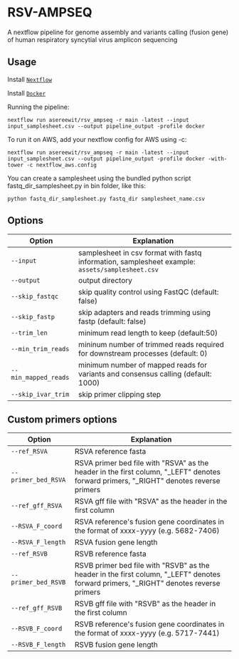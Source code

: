 # RSV-AMPSEQ
A nextflow pipeline for genome assembly and variants calling (fusion gene) of human respiratory syncytial virus amplicon sequencing

## Usage
Install [`Nextflow`](https://www.nextflow.io/docs/latest/getstarted.html#installation)

Install [`Docker`](https://docs.docker.com/engine/installation/)

Running the pipeline:

```
nextflow run asereewit/rsv_ampseq -r main -latest --input input_samplesheet.csv --output pipeline_output -profile docker
```

To run it on AWS, add your nextflow config for AWS using -c:

```
nextflow run asereewit/rsv_ampseq -r main -latest --input input_samplesheet.csv --output pipeline_output -profile docker -with-tower -c nextflow_aws.config
```

You can create a samplesheet using the bundled python script fastq_dir_samplesheet.py in bin folder, like this:

```
python fastq_dir_samplesheet.py fastq_dir samplesheet_name.csv
```

## Options
|Option|Explanation|
|------|-----------|
| `--input` | samplesheet in csv format with fastq information, samplesheet example: `assets/samplesheet.csv` |
| `--output` | output directory |
| `--skip_fastqc` | skip quality control using FastQC (default: false) |
| `--skip_fastp` | skip adapters and reads trimming using fastp (default: false) |
| `--trim_len` | minimum read length to keep (default:50) |
| `--min_trim_reads` | mininum number of trimmed reads required for downstream processes (default: 0) |
| `--min_mapped_reads` | minimum number of mapped reads for variants and consensus calling (default: 1000) |
| `--skip_ivar_trim` | skip primer clipping step |

## Custom primers options
|Option|Explanation|
|------|-----------|
| `--ref_RSVA` | RSVA reference fasta |
| `--primer_bed_RSVA` | RSVA primer bed file with "RSVA" as the header in the first column, "_LEFT" denotes forward primers, "_RIGHT" denotes reverse primers |
| `--ref_gff_RSVA` | RSVA gff file with "RSVA" as the header in the first column |
| `--RSVA_F_coord` | RSVA reference's fusion gene coordinates in the format of xxxx-yyyy (e.g. 5682-7406) |
| `--RSVA_F_length` | RSVA fusion gene length |
| `--ref_RSVB` | RSVB reference fasta |
| `--primer_bed_RSVB` | RSVB primer bed file with "RSVB" as the header in the first column, "_LEFT" denotes forward primers, "_RIGHT" denotes reverse primers |
| `--ref_gff_RSVB` | RSVB gff file with "RSVB" as the header in the first column |
| `--RSVB_F_coord` | RSVB reference's fusion gene coordinates in the format of xxxx-yyyy (e.g. 5717-7441) |
| `--RSVB_F_length` | RSVB fusion gene length |
